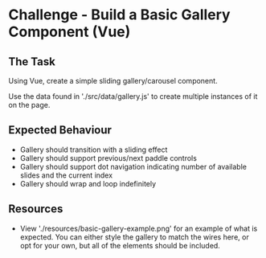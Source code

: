 # Challenge - Build a Basic Gallery Component (Vue)

## The Task

Using Vue, create a simple sliding gallery/carousel component.

Use the data found in './src/data/gallery.js' to create multiple instances of it on the page.

## Expected Behaviour

- Gallery should transition with a sliding effect
- Gallery should support previous/next paddle controls
- Gallery should support dot navigation indicating number of available slides and the current index
- Gallery should wrap and loop indefinitely

## Resources

- View './resources/basic-gallery-example.png' for an example of what is expected. You can either style the gallery to match the wires here, or opt for your own, but all of the elements should be included.

